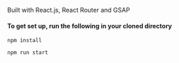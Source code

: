 Built with React.js, React Router and GSAP

#### To get set up, run the following in your cloned directory 
`npm install`

`npm run start`